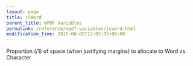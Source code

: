 ```yaml
---
layout: page
title: jSWord
parent_title: mPDF Variables
permalink: /reference/mpdf-variables/jsword.html
modification_time: 2015-08-05T12:02:05+00:00
---
```


<p>Proportion (/1) of space (when justifying margins) to allocate to Word vs. Character</p>
